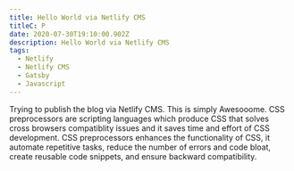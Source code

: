 ```yaml
---
title: Hello World via Netlify CMS
titleC: P
date: 2020-07-30T19:10:00.902Z
description: Hello World via Netlify CMS
tags:
  - Netlify
  - Netlify CMS
  - Gatsby
  - Javascript
---
```

Trying to publish the blog via Netlify CMS. This is simply Awesooome. CSS preprocessors are scripting languages which produce CSS that solves cross browsers compatiblity issues and it saves time and effort of CSS development. CSS preprocessors enhances the functionality of CSS, it automate repetitive tasks, reduce the number of errors and code bloat, create reusable code snippets, and ensure backward compatibility.
